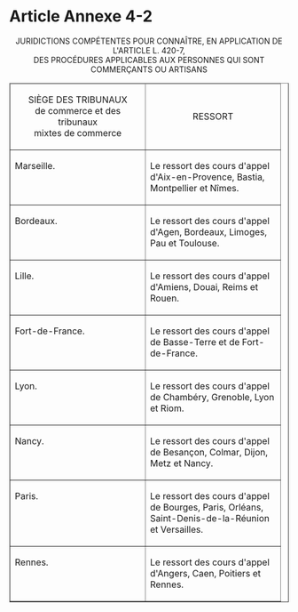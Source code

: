 # Article Annexe 4-2

<p align='center'>JURIDICTIONS COMPÉTENTES POUR CONNAÎTRE, EN APPLICATION DE L'ARTICLE L. 420-7,<br/>DES PROCÉDURES APPLICABLES AUX PERSONNES QUI SONT COMMERÇANTS OU ARTISANS</p><table border='1' cellSpacing='1' cellPadding='0'><thead><tr><td width='227'><p align='center'>SIÈGE DES TRIBUNAUX<br/>de commerce et des tribunaux<br/>mixtes de commerce</p></td><td width='227'><p align='center'>RESSORT</p></td></tr></thead><tbody><tr><td vAlign='top'><p>Marseille.</p></td><td vAlign='top'><p>Le ressort des cours d'appel d'Aix-en-Provence, Bastia, Montpellier et Nîmes.</p></td></tr><tr><td vAlign='top'><p>Bordeaux.</p></td><td vAlign='top'><p>Le ressort des cours d'appel d'Agen, Bordeaux, Limoges, Pau et Toulouse.</p></td></tr><tr><td vAlign='top'><p>Lille.</p></td><td vAlign='top'><p>Le ressort des cours d'appel d'Amiens, Douai, Reims et Rouen.</p></td></tr><tr><td vAlign='top'><p>Fort-de-France.</p></td><td vAlign='top'><p>Le ressort des cours d'appel de Basse-Terre et de Fort-de-France.</p></td></tr><tr><td vAlign='top'><p>Lyon.</p></td><td vAlign='top'><p>Le ressort des cours d'appel de Chambéry, Grenoble, Lyon et Riom.</p></td></tr><tr><td vAlign='top'><p>Nancy.</p></td><td vAlign='top'><p>Le ressort des cours d'appel de Besançon, Colmar, Dijon, Metz et Nancy.</p></td></tr><tr><td vAlign='top'><p>Paris.</p></td><td vAlign='top'><p>Le ressort des cours d'appel de Bourges, Paris, Orléans, Saint-Denis-de-la-Réunion et Versailles.</p></td></tr><tr><td vAlign='top'><p>Rennes.</p></td><td vAlign='top'><p>Le ressort des cours d'appel d'Angers, Caen, Poitiers et Rennes.</p></td></tr></tbody></table>